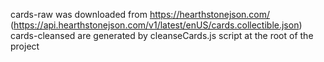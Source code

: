 cards-raw was downloaded from https://hearthstonejson.com/ (https://api.hearthstonejson.com/v1/latest/enUS/cards.collectible.json)
cards-cleansed are generated by cleanseCards.js script at the root of the project
